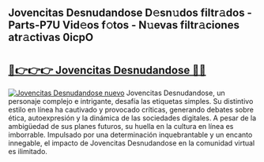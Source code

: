 ## Jovencitas Desnudandose D𝚎sn𝚞dos filtr𝚊dos - Parts-P7U Vid𝚎os f𝚘tos - N𝚞evas filtr𝚊ciones atr𝚊ctivas 0icpO

# <h2><a href="http://mb8j8kw.tromn.icu/?c=Jovencitas+Desnudandose">🔗👉👉👉 Jovencitas Desnudandose 🔗🔗</a></h2>

[![Jovencitas Desnudandose nuevo](https://i.imgur.com/pEAQMta.gif)](http://mb8j8kw.tromn.icu/?c=Jovencitas+Desnudandose)
Jovencitas Desnudandose, un personaje complejo e intrigante, desafía las etiquetas simples. Su distintivo estilo en línea ha cautivado y provocado críticas, generando debates sobre ética, autoexpresión y la dinámica de las sociedades digitales. A pesar de la ambigüedad de sus planes futuros, su huella en la cultura en línea es imborrable. Impulsado por una determinación inquebrantable y un encanto innegable, el impacto de Jovencitas Desnudandose en la comunidad virtual es ilimitado.
